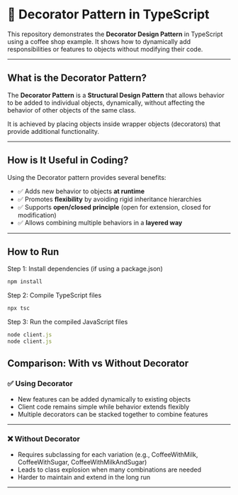 # 🎨 Decorator Pattern in TypeScript

This repository demonstrates the **Decorator Design Pattern** in TypeScript using a coffee shop example. It shows how to dynamically add responsibilities or features to objects without modifying their code.

---

## What is the Decorator Pattern?

The **Decorator Pattern** is a **Structural Design Pattern** that allows behavior to be added to individual objects, dynamically, without affecting the behavior of other objects of the same class.  

It is achieved by placing objects inside wrapper objects (decorators) that provide additional functionality.

---

## How is It Useful in Coding?

Using the Decorator pattern provides several benefits:

- ✅ Adds new behavior to objects **at runtime**  
- ✅ Promotes **flexibility** by avoiding rigid inheritance hierarchies  
- ✅ Supports **open/closed principle** (open for extension, closed for modification)  
- ✅ Allows combining multiple behaviors in a **layered way**  

---
## How to Run

 Step 1: Install dependencies (if using a package.json)
```typescript
npm install
```
 Step 2: Compile TypeScript files
```typescript
npx tsc
```
 Step 3: Run the compiled JavaScript files

```typescript
node client.js
node client.js
```

## Comparison: With vs Without Decorator

### ✅ Using Decorator

- New features can be added dynamically to existing objects  
- Client code remains simple while behavior extends flexibly  
- Multiple decorators can be stacked together to combine features  

---

### ❌ Without Decorator

- Requires subclassing for each variation (e.g., CoffeeWithMilk, CoffeeWithSugar, CoffeeWithMilkAndSugar)  
- Leads to class explosion when many combinations are needed  
- Harder to maintain and extend in the long run  

---

